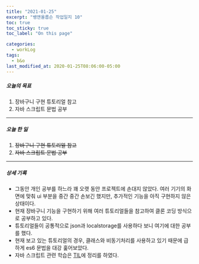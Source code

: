 ```yaml
---
title: "2021-01-25"
excerpt: "뱅앤올룹슨 작업일지 10"
toc: true
toc_sticky: true
toc_label: "On this page"

categories:
  - workLog
tags:
  - b&o
last_modified_at: 2020-01-25T08:06:00-05:00
---
```


##### 오늘의 목표

1. 장바구니 구현 튜토리얼 참고
2. 자바 스크립트 문법 공부

---

##### 오늘 한 일

1. ~~장바구니 구현 튜토리얼 참고~~ <br>
2. ~~자바 스크립트 문법 공부~~

---

##### 상세 기록

- 그동안 개인 공부를 하느라 꽤 오랫 동안 프로젝트에 손대지 않았다. 여러 기기의 화면에 맞춰 ui 부분을 중간 중간 손보긴 했지만, 추가적인 기능을 아직 구현하지 않은 상태이다.
- 현재 장바구니 기능을 구현하기 위해 여러 튜토리얼들을 참고하여 클론 코딩 방식으로 공부하고 있다.
- 튜토리얼들이 공통적으로 json과 localstorage를 사용하다 보니 여기에 대한 공부를 했다.
- 현재 보고 있는 튜토리얼의 경우, 클래스와 비동기처리를 사용하고 있기 때문에 급하게 es6 문법을 대강 훑어보았다.
- 자바 스크립트 관련 학습은 [TIL](https://github.com/yooneunheo/TIL/tree/main/javascript)에 정리를 하였다.
